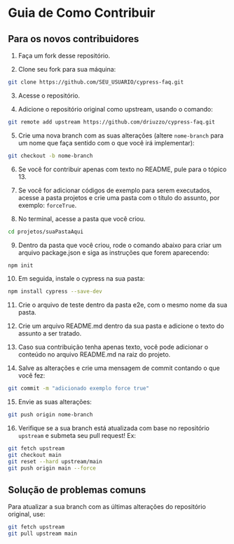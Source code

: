 # Guia de Como Contribuir

## Para os novos contribuidores

1. Faça um fork desse repositório.

2. Clone seu fork para sua máquina:
```bash
git clone https://github.com/SEU_USUARIO/cypress-faq.git
```
3. Acesse o repositório.

4. Adicione o repositório original como upstream, usando o comando:
```bash
git remote add upstream https://github.com/driuzzo/cypress-faq.git
```

5. Crie uma nova branch com as suas alterações (altere `nome-branch` para um nome que faça sentido com o que você irá implementar):
```bash
git checkout -b nome-branch
```

6. Se você for contribuir apenas com texto no README, pule para o tópico 13.

7. Se você for adicionar códigos de exemplo para serem executados, acesse a pasta projetos e crie uma pasta com o título do assunto, por exemplo: `forceTrue`.

8. No terminal, acesse a pasta que você criou.
```bash
cd projetos/suaPastaAqui
```

9. Dentro da pasta que você criou, rode o comando abaixo para criar um arquivo package.json e siga as instruções que forem aparecendo:
```bash
npm init
```

10. Em seguida, instale o cypress na sua pasta:
```bash
npm install cypress --save-dev
```
11. Crie o arquivo de teste dentro da pasta e2e, com o mesmo nome da sua pasta.

12. Crie um arquivo README.md dentro da sua pasta e adicione o texto do assunto a ser tratado.

13. Caso sua contribuição tenha apenas texto, você pode adicionar o conteúdo no arquivo README.md na raiz do projeto.

14. Salve as alterações e crie uma mensagem de commit contando o que você fez:
```bash
git commit -m "adicionado exemplo force true"
```
15. Envie as suas alterações: 
```bash
git push origin nome-branch
```
16. Verifique se a sua branch está atualizada com base no repositório `upstream` e submeta seu pull request!
Ex:

```bash
git fetch upstream
git checkout main
git reset --hard upstream/main  
git push origin main --force
```

## Solução de problemas comuns

Para atualizar a sua branch com as últimas alterações do repositório original, use:

```bash
git fetch upstream
git pull upstream main
```